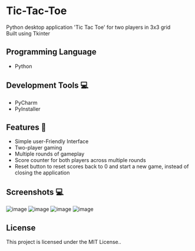 # Tic-Tac-Toe

Python desktop application 'Tic Tac Toe' for two players in 3x3 grid <br>
Built using Tkinter

## Programming Language 
- Python

## Development Tools 💻
- PyCharm
- PyInstaller

## Features 🔆
- Simple user-Friendly Interface
- Two-player gaming
- Multiple rounds of gameplay
- Score counter for both players across multiple rounds
- Reset button to reset scores back to 0 and start a new game, instead of closing the application

## Screenshots 💻
![image](https://github.com/reshmaharidhas/Tic-Tac-Toe/assets/37250413/8861b32d-d936-4ad2-92ba-27a6521a8078)
![image](https://github.com/reshmaharidhas/Tic-Tac-Toe/assets/37250413/9e7f6e7c-e8af-4707-96b6-69e5c8d8a665)
![image](https://github.com/reshmaharidhas/Tic-Tac-Toe/assets/37250413/e4e92ae6-a8bc-4e75-95b0-1e5c0823c049)
![image](https://github.com/reshmaharidhas/Tic-Tac-Toe/assets/37250413/f7ea1b0f-d8b3-469c-b847-d85eab0ad514)


## License
This project is licensed under the MIT License..

